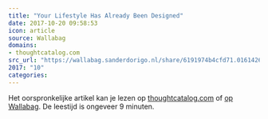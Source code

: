```yaml
---
title: "Your Lifestyle Has Already Been Designed"
date: 2017-10-20 09:58:53
icon: article
source: Wallabag
domains:
- thoughtcatalog.com
src_url: "https://wallabag.sanderdorigo.nl/share/6191974b4cfd71.01614268"
2017: "10"
categories:
---
```

Het oorspronkelijke artikel kan je lezen op [thoughtcatalog.com](https://thoughtcatalog.com/david-cain/2013/01/your-lifestyle-has-already-been-designed/) of [op Wallabag](https://wallabag.sanderdorigo.nl/share/6191974b4cfd71.01614268). De leestijd is ongeveer 9 minuten.